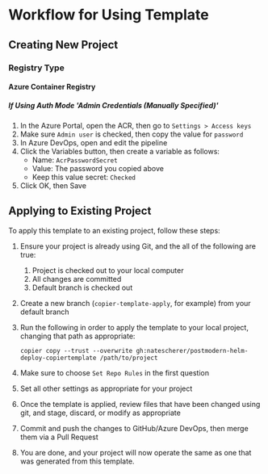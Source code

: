 # Workflow for Using Template

## Creating New Project

### Registry Type

#### Azure Container Registry

##### If Using Auth Mode 'Admin Credentials (Manually Specified)'

1. In the Azure Portal, open the ACR, then go to `Settings > Access keys`
1. Make sure `Admin user` is checked, then copy the value for `password`
1. In Azure DevOps, open and edit the pipeline
1. Click the Variables button, then create a variable as follows:
    * Name: `AcrPasswordSecret`
    * Value: The password you copied above
    * Keep this value secret: `Checked`
1. Click OK, then Save

## Applying to Existing Project

To apply this template to an existing project, follow these steps:

1. Ensure your project is already using Git, and the all of the following are true:
    1. Project is checked out to your local computer
    1. All changes are committed
    1. Default branch is checked out
1. Create a new branch (`copier-template-apply`, for example) from your default branch
1. Run the following in order to apply the template to your local project, changing that path as appropriate:
    ``` shell
    copier copy --trust --overwrite gh:natescherer/postmodern-helm-deploy-copiertemplate /path/to/project
    ```


1. Make sure to choose `Set Repo Rules` in the first question
1. Set all other settings as appropriate for your project
1. Once the template is applied, review files that have been changed using git, and stage, discard, or modify as appropriate
1. Commit and push the changes to GitHub/Azure DevOps, then merge them via a Pull Request
1. You are done, and your project will now operate the same as one that was generated from this template.